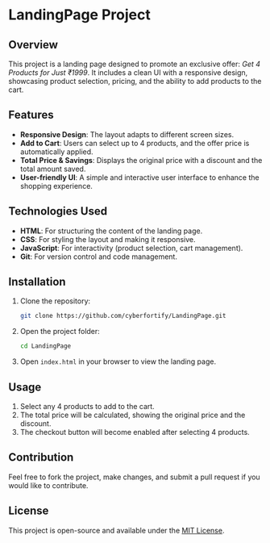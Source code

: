 # LandingPage Project

## Overview

This project is a landing page designed to promote an exclusive offer: *Get 4 Products for Just ₹1999*. It includes a clean UI with a responsive design, showcasing product selection, pricing, and the ability to add products to the cart. 

## Features

- **Responsive Design**: The layout adapts to different screen sizes.
- **Add to Cart**: Users can select up to 4 products, and the offer price is automatically applied.
- **Total Price & Savings**: Displays the original price with a discount and the total amount saved.
- **User-friendly UI**: A simple and interactive user interface to enhance the shopping experience.

## Technologies Used

- **HTML**: For structuring the content of the landing page.
- **CSS**: For styling the layout and making it responsive.
- **JavaScript**: For interactivity (product selection, cart management).
- **Git**: For version control and code management.

## Installation

1. Clone the repository:
   ```bash
   git clone https://github.com/cyberfortify/LandingPage.git
   ```

2. Open the project folder:
   ```bash
   cd LandingPage
   ```

3. Open `index.html` in your browser to view the landing page.

## Usage

1. Select any 4 products to add to the cart.
2. The total price will be calculated, showing the original price and the discount.
3. The checkout button will become enabled after selecting 4 products.

## Contribution

Feel free to fork the project, make changes, and submit a pull request if you would like to contribute.

## License

This project is open-source and available under the [MIT License](LICENSE).
